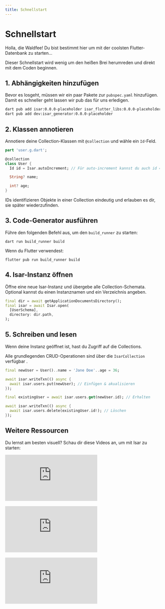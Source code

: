 ```yaml
---
title: Schnellstart
---
```


# Schnellstart

Holla, die Waldfee! Du bist bestimmt hier um mit der coolsten Flutter-Datenbank zu starten...

Dieser Schnellstart wird wenig um den heißen Brei herumreden und direkt mit dem Coden beginnen.

## 1. Abhängigkeiten hinzufügen

Bevor es losgeht, müssen wir ein paar Pakete zur `pubspec.yaml` hinzufügen. Damit es schneller geht lassen wir pub das für uns erledigen.

```bash
dart pub add isar:0.0.0-placeholder isar_flutter_libs:0.0.0-placeholder
dart pub add dev:isar_generator:0.0.0-placeholder
```

## 2. Klassen annotieren

Annotiere deine Collection-Klassen mit `@collection` und wähle ein `Id`-Feld.

```dart
part 'user.g.dart';

@collection
class User {
  Id id = Isar.autoIncrement; // Für auto-increment kannst du auch id = null zuweisen 

  String? name;

  int? age;
}
```

IDs identifizieren Objekte in einer Collection eindeutig und erlauben es dir, sie später wiederzufinden.

## 3. Code-Generator ausführen

Führe den folgenden Befehl aus, um den `build_runner` zu starten:

```
dart run build_runner build
```

Wenn du Flutter verwendest:

```
flutter pub run build_runner build
```

## 4. Isar-Instanz öffnen

Öffne eine neue Isar-Instanz und übergebe alle Collection-Schemata. Optional kannst du einen Instanznamen und ein Verzeichnis angeben.

```dart
final dir = await getApplicationDocumentsDirectory();
final isar = await Isar.open(
  [UserSchema],
  directory: dir.path,
);
```

## 5. Schreiben und lesen

Wenn deine Instanz geöffnet ist, hast du Zugriff auf die Collections.

Alle grundlegenden CRUD-Operationen sind über die `IsarCollection` verfügbar .

```dart
final newUser = User()..name = 'Jane Doe'..age = 36;

await isar.writeTxn(() async {
  await isar.users.put(newUser); // Einfügen & akualisieren
});

final existingUser = await isar.users.get(newUser.id); // Erhalten

await isar.writeTxn(() async {
  await isar.users.delete(existingUser.id!); // Löschen
});
```

## Weitere Ressourcen

Du lernst am besten visuell? Schau dir diese Videos an, um mit Isar zu starten:

<div class="video-block">
  <iframe max-width=100% height=auto src="https://www.youtube.com/embed/CwC9-a9hJv4" title="Isar Database" frameborder="0" allow="accelerometer; clipboard-write; encrypted-media; gyroscope; picture-in-picture" allowfullscreen></iframe>
</div>
<br>
<div class="video-block">
  <iframe max-width=100% height=auto src="https://www.youtube.com/embed/videoseries?list=PLKKf8l1ne4_hMBtRykh9GCC4MMyteUTyf" title="Isar Database" frameborder="0" allow="accelerometer; clipboard-write; encrypted-media; gyroscope; picture-in-picture" allowfullscreen></iframe>
</div>
<br>
<div class="video-block">
  <iframe max-width=100% height=auto src="https://www.youtube.com/embed/pdKb8HLCXOA " title="Isar Database" frameborder="0" allow="accelerometer; clipboard-write; encrypted-media; gyroscope; picture-in-picture" allowfullscreen></iframe>
</div>
